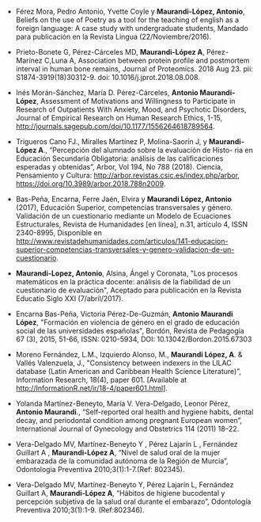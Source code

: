- Férez Mora, Pedro Antonio, Yvette Coyle y **Maurandi-López, Antonio**, Beliefs on the use of Poetry as a tool for the teaching of english as a foreign language: A case study with undergraduate students, Mandado para publicación en la Revista Lingua (22/Noviembre/2016).

- Prieto-Bonete G, Pérez-Cárceles MD, **Maurandi-López A**, Pérez-Marínez C,Luna A, Association between protein profile and postmortem interval in human bone remains, Journal of Proteomics. 2018 Aug 23. pii: S1874-3919(18)30312-9. doi: 10.1016/j.jprot.2018.08.008. 


- Inés Morán-Sánchez, María D. Pérez-Cárceles, **Antonio Maurandi-López**, Assessment of Motivations and Willingness to Participate in Research of Outpatients With Anxiety, Mood, and Psychotic Disorders, Journal of Empirical Research on Human Research Ethics, 1-15,
<http://journals.sagepub.com/doi/10.1177/1556264618789564>.

- Trigueros Cano FJ., Miralles Martínez P, Molina-Saorín J, y **Maurandi-López A**., “Percepción del alumnado sobre la evaluación de Histo-
ria en Educación Secundaria Obligatoria: análisis de las calificaciones esperadas y obtenidas”, Arbor, Vol 194, No 788 (2018).
Ciencia, Pensamiento y Cultura: http://arbor.revistas.csic.es/index.php/arbor, <https://doi.org/10.3989/arbor.2018.788n2009>.


- Bas-Peña, Encarna, Ferre Jaén, Elvira y **Maurandi López, Antonio** (2017), Educación Superior, competencias transversales y género. Validación
de un cuestionario mediante un Modelo de Ecuaciones Estructurales, Revista de Humanidades [en línea], n.31, artículo 4, ISSN 2340-8995,
Disponible en <http://www.revistadehumanidades.com/articulos/141-educacion-superior-competencias-transversales-y-genero-validacion-de-un-cuestionario>.


- **Maurandi-Lopez, Antonio**, Alsina, Ángel y Coronata, "Los procesos matemáticos en la práctica docente: análisis de la fiabilidad de un cuestionario de evaluación", Aceptado para publicación en la Revista Educatio Siglo XXI (7/abril/2017).

- Encarna Bas-Peña, Victoria Pérez-De-Guzmán, **Antonio Maurandi López**, "Formación en violencia de género en el grado de educación social de las universidades españolas", Bordón, Revista de Pedagogía 67 (3), 2015, 51-66, ISSN: 0210-5934, DOI: 10.13042/Bordon.2015.67303

- Moreno Fernández, L.M., Izquierdo Alonso, M., **Maurandi López, A**. & Vallés Valenzuela, J., "Consistency between indexers in the LILAC database (Latin American and Caribbean Health Science Literature)”, Information Research, 18(4), paper 601. [Available at <http://InformationR.net/ir/18-4/paper601.html>].

- Yolanda Martínez-Beneyto, María V. Vera-Delgado, Leonor Pérez, **Antonio Maurandi**., “Self-reported oral health and hygiene habits, dental decay, and periodontal condition among pregnant European women”, International Journal of Gynecology and Obstetrics 114 (2011) 18–22.


- Vera-Delgado MV, Martínez-Beneyto Y , Pérez Lajarín L , Fernández Guillart A , **Maurandi-López A**, “Nivel de salud oral de la mujer embarazada de la comunidad autónoma de la Región de Murcia”, Odontologia Preventiva 2010;3(1):1-7.(Ref: 802345).

- Vera-Delgado MV, Martínez-Beneyto Y, Pérez Lajarín L, Fernández Guillart A, **Maurandi-López A**, “Hábitos de higiene bucodental y percepción subjetiva de la salud oral durante el embarazo”, Odontología Preventiva 2010;3(1):1-9. (Ref:802346).
